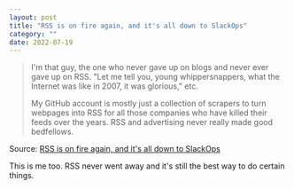 ```yaml
---
layout: post
title: "RSS is on fire again, and it's all down to SlackOps"
category: ""
date: 2022-07-19
---
```


>I'm that guy, the one who never gave up on blogs and never ever gave up on RSS. "Let me tell you, young whippersnappers, what the Internet was like in 2007, it was glorious," etc.
>
>My GitHub account is mostly just a collection of scrapers to turn webpages into RSS for all those companies who have killed their feeds over the years. RSS and advertising never really made good bedfellows.

Source: [RSS is on fire again, and it's all down to SlackOps](https://conoroneill.net/2022/07/18/rss-is-on-fire-again-and-its-all-down-to-slackops/)

This is me too. RSS never went away and it's still the best way to do certain things.
